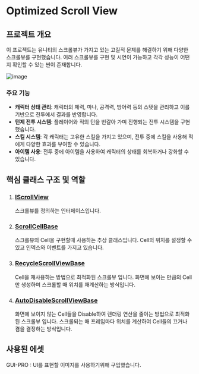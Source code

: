 # Optimized Scroll View

## 프로젝트 개요
이 프로젝트는 유니티의 스크롤뷰가 가지고 있는 고질적 문제를 해결하기 위해 다양한 스크롤뷰를 구현했습니다. 여러 스크롤뷰를 구현 및 시연이 가능하고 각각 성능이 어떤지 확인할 수 있는 씬이 존재합니다.

![image](https://github.com/user-attachments/assets/9b4efe71-9a36-42d2-b00f-a7193aa2687f)


### 주요 기능
- **캐릭터 상태 관리**: 캐릭터의 체력, 마나, 공격력, 방어력 등의 스탯을 관리하고 이를 기반으로 전투에서 결과를 반영합니다.
- **턴제 전투 시스템**: 플레이어와 적의 턴을 번갈아 가며 진행되는 전투 시스템을 구현했습니다.
- **스킬 시스템**: 각 캐릭터는 고유한 스킬을 가지고 있으며, 전투 중에 스킬을 사용해 적에게 다양한 효과를 부여할 수 있습니다.
- **아이템 사용**: 전투 중에 아이템을 사용하여 캐릭터의 상태를 회복하거나 강화할 수 있습니다.

## 핵심 클래스 구조 및 역할
1. ### [IScrollView](./Assets/Scripts/UI/IScrollView.cs)
    스크롤뷰를 정의하는 인터페이스입니다.

2. ### [ScrollCellBase](./Assets/Scripts/UI/ScrollCellBase.cs)
    스크롤뷰의 Cell을 구현할때 사용하는 추상 클래스입니다. Cell의 위치를 설정할 수 있고 인덱스와 이벤트를 가지고 있습니다.

3. ### [RecycleScrollViewBase](./Assets/Scripts/UI/RecycleScrollViewBase.cs)
    Cell을 재사용하는 방법으로 최적화된 스크롤뷰 입니다. 화면에 보이는 만큼의 Cell만 생성하며 스크롤할 때 위치를 재계산하는 방식입니다.

4. ### [AutoDisableScrollViewBase](./Assets/Scripts/UI/AutoDisableScrollViewBase.cs)
    화면에 보이지 않는 Cell들을 Disable하여 렌더링 연산을 줄이는 방법으로 최적화된 스크롤뷰 입니다. 스크롤되는 매 프레임마다 위치를 계산하여 Cell들의 끄거나 켬을 결정하는 방식입니다.

## 사용된 에셋
GUI-PRO : UI를 표현할 이미지를 사용하기위해 구입했습니다.
